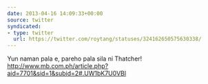```yaml
---
date: 2013-04-16 14:09:33+00:00
source: twitter
syndicated:
- type: twitter
  url: https://twitter.com/roytang/statuses/324162650575630338/
---
```


Yun naman pala e, pareho pala sila ni Thatcher! http://www.mb.com.ph/article.php?aid=7701&sid=1&subid=2#.UW1bK7U0VBl